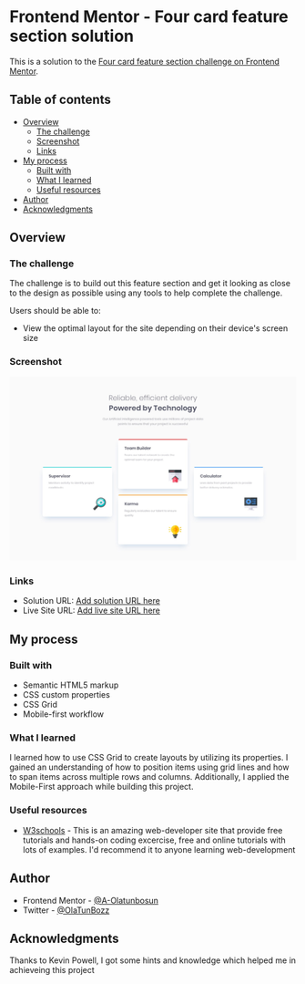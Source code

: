 # Frontend Mentor - Four card feature section solution

This is a solution to the [Four card feature section challenge on Frontend Mentor](https://www.frontendmentor.io/challenges/four-card-feature-section-weK1eFYK).

## Table of contents

- [Overview](#overview)
  - [The challenge](#the-challenge)
  - [Screenshot](#screenshot)
  - [Links](#links)
- [My process](#my-process)
  - [Built with](#built-with)
  - [What I learned](#what-i-learned)
  - [Useful resources](#useful-resources)
- [Author](#author)
- [Acknowledgments](#acknowledgments)

## Overview

### The challenge

The challenge is to build out this feature section and get it looking as close to the design as possible using any tools to help complete the challenge.

Users should be able to:

- View the optimal layout for the site depending on their device's screen size

### Screenshot

![](./design/desktop-design.jpg)

### Links

- Solution URL: [Add solution URL here](https://your-solution-url.com)
- Live Site URL: [Add live site URL here](https://your-live-site-url.com)

## My process

### Built with

- Semantic HTML5 markup
- CSS custom properties
- CSS Grid
- Mobile-first workflow

### What I learned

I learned how to use CSS Grid to create layouts by utilizing its properties. I gained an understanding of how to position items using grid lines and how to span items across multiple rows and columns. Additionally, I applied the Mobile-First approach while building this project.

### Useful resources

- [W3schools](https://www.w3schools.com/) - This is an amazing web-developer site that provide free tutorials and hands-on coding excercise, free and online tutorials with lots of examples. I'd recommend it to anyone learning web-development

## Author

- Frontend Mentor - [@A-Olatunbosun](https://www.frontendmentor.io/profile/A-Olatunbosun)
- Twitter - [@OlaTunBozz](https://x.com/OlaTunBozz)

## Acknowledgments

Thanks to Kevin Powell, I got some hints and knowledge which helped me in achieveing this project
